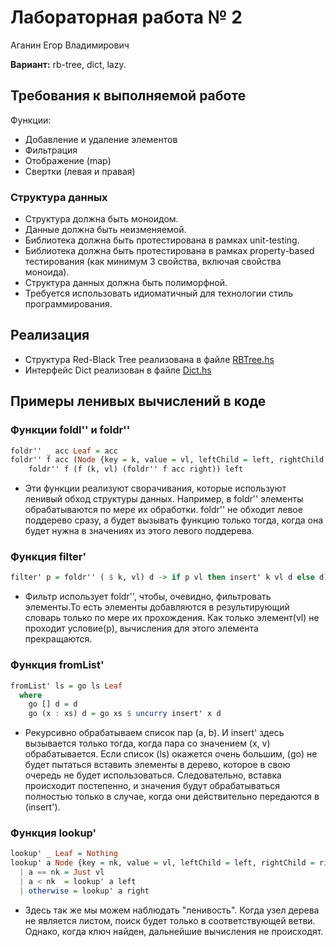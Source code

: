 
# Лабораторная работа № 2

Аганин Егор Владимирович

**Вариант:** rb-tree, dict, lazy.

## Требования к выполняемой работе

Функции:

- Добавление и удаление элементов
- Фильтрация
- Отображение (map)
- Свертки (левая и правая)

### Структура данных

- Структура должна быть моноидом.
- Данные должна быть неизменяемой.
- Библиотека должна быть протестирована в рамках unit-testing.
- Библиотека должна быть протестирована в рамках property-based тестирования (как минимум 3 свойства, включая свойства моноида).
- Структура данных должна быть полиморфной.
- Требуется использовать идиоматичный для технологии стиль программирования.

## Реализация

- Структура Red-Black Tree реализована в файле [RBTree.hs](https://github.com/b4wb0le1l0/FuncProg2/blob/main/src/RBTree.hs)
- Интерфейс Dict реализован в файле [Dict.hs](https://github.com/b4wb0le1l0/FuncProg2/blob/main/src/Dict.hs)

## Примеры ленивых вычислений в коде

### Функции foldl'' и foldr'' 

```haskell
foldr'' _ acc Leaf = acc
foldr'' f acc (Node {key = k, value = vl, leftChild = left, rightChild = right}) = 
    foldr'' f (f (k, vl) (foldr'' f acc right)) left
```

- Эти функции реализуют сворачивания, которые используют ленивый обход структуры данных. Например, в foldr'' элементы обрабатываются по мере их обработки. foldr'' не обходит левое поддерево сразу, а будет вызывать функцию только тогда, когда она будет нужна в значениях из этого левого поддерева.

### Функция filter'

```Haskell
filter' p = foldr'' ( $ k, vl) d -> if p vl then insert' k vl d else d) (fromList' [])
```

- Фильтр использует foldr'', чтобы, очевидно, фильтровать элементы.То есть элементы добавляются в результирующий словарь только по мере их прохождения. Как только элемент(vl) не проходит условие(p), вычисления для этого элемента прекращаются.

### Функция fromList'

```Haskell
fromList' ls = go ls Leaf
  where
    go [] d = d
    go (x : xs) d = go xs $ uncurry insert' x d
```

- Рекурсивно обрабатываем список пар (a, b). И insert' здесь вызывается только тогда, когда пара со значением (x, v) обрабатывается. Если список (ls) окажется очень большим, (go) не будет пытаться вставить элементы в дерево, которое в свою очередь не будет использоваться.
Следовательно, вставка происходит постепенно, и значения будут обрабатываться полностью только в случае, когда они действительно передаются в (insert').

### Функция lookup'

```Haskell
lookup' _ Leaf = Nothing
lookup' a Node {key = nk, value = vl, leftChild = left, rightChild = right}
  | a == nk = Just vl
  | a < nk  = lookup' a left
  | otherwise = lookup' a right
```

- Здесь так же мы можем наблюдать "ленивость". Когда узел дерева не является листом, поиск будет только в соответствующей ветви. Однако, когда ключ найден, дальнейшие вычисления не происходят.
